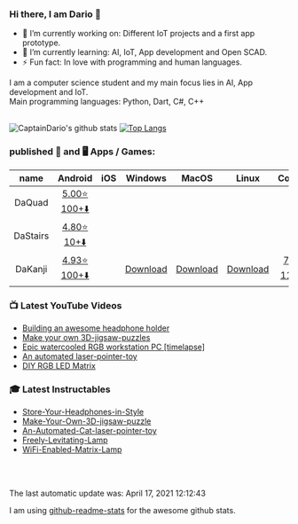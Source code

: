 <!-- Do NOT change the README.md it will be overwritten AUTOMATICALLY -->
<!-- Only change the README_template.md -->
### Hi there, I am Dario 👋


- 🔭 I’m currently working on: Different IoT projects and a first app prototype.
- 🌱 I’m currently learning: AI, IoT, App development and Open SCAD.
- ⚡ Fun fact: In love with programming and human languages.


I am a computer science student and my main focus lies in AI, App development and IoT. </br>
Main programming languages: Python, Dart, C#, C++ </br>
</br>

![CaptainDario's github stats](https://github-readme-stats-1-silk.vercel.app/api?username=captaindario&count_private=true)
[![Top Langs](https://github-readme-stats-1-silk.vercel.app/api/top-langs/?username=captaindario&hide=g-code,Jupyter%20Notebook,Tex&langs_count=10&layout=compact)](https://github.com/captaindario/github-readme-stats)

### published 📱 and 🖥️ Apps / Games:
|   name   |                   Android              |  iOS  |         Windows         |          MacOS          |          Linux          |                      Code                         |
| :------: | :------------------------------------: | :---: | :---------------------: | :---------------------: | :---------------------: | :-----------------------------------------------: |
| DaQuad   | [5.00⭐ 100+️⬇️][DaQuadA]       |       |                         |                         |                         |                                                   |
| DaStairs | [4.80⭐ 10+️⬇️][DaStairsA] |       |                         |                         |                         |                                                   |
| DaKanji  | [4.93⭐ 100+️⬇️][DaKanjiA]    |       | [Download][DaKanjiW] | [Download][DaKanjiM] | [Download][DaKanjiL] | [7⭐][DaKanjiMC] [11⭐][DaKanjiDC] |

### 📺 Latest YouTube Videos
<!-- YOUTUBE:START -->
- [Building an awesome headphone holder](https://www.youtube.com/v/rAv23blQrkI?version=3)
- [Make your own 3D-jigsaw-puzzles](https://www.youtube.com/v/Sl4_0uPr6Pk?version=3)
- [Epic watercooled RGB workstation PC [timelapse]](https://www.youtube.com/v/nSBbka363sI?version=3)
- [An automated laser-pointer-toy](https://www.youtube.com/v/vp5igMt3IM0?version=3)
- [DIY RGB LED Matrix](https://www.youtube.com/v/JtgvVUUX6ng?version=3)
<!-- YOUTUBE:END -->

### 🎓 Latest Instructables
<!-- INSTRUCTABLES:START -->
- [Store-Your-Headphones-in-Style](https://www.instructables.com/Store-Your-Headphones-in-Style/)
- [Make-Your-Own-3D-jigsaw-puzzle](https://www.instructables.com/Make-Your-Own-3D-jigsaw-puzzle/)
- [An-Automated-Cat-laser-pointer-toy](https://www.instructables.com/An-Automated-Cat-laser-pointer-toy/)
- [Freely-Levitating-Lamp](https://www.instructables.com/Freely-Levitating-Lamp/)
- [WiFi-Enabled-Matrix-Lamp](https://www.instructables.com/WiFi-Enabled-Matrix-Lamp/)
<!-- INSTRUCTABLES:END -->


</br>
</br>

The last automatic update was: April 17, 2021 12:12:43

I am using [github-readme-stats](https://www.github.com/anuraghazra/github-readme-stats/) for the awesome github stats. <br/>



[DaQuadA]:   https://play.google.com/store/apps/details?id=com.DaAppLab.DaQuad

[DaStairsA]: https://play.google.com/store/apps/details?id=com.DaAppLab.DaStairs

[DaKanjiA]: https://play.google.com/store/apps/details?id=com.DaAppLab.DaKanjiRecognizer
[DaKanjiW]: https://www.microsoft.com/de-de/p/dakanji/9n08051t2xtv?cid=storebadge&ocid=badge&rtc=1&activetab=pivot:overviewtab
[DaKanjiM]: https://github.com/CaptainDario/DaKanji-Desktop/releases
[DaKanjiL]: https://github.com/CaptainDario/DaKanji-Desktop/releases
[DaKanjiDC]: https://github.com/CaptainDario/DaKanji-Desktop/
[DaKanjiMC]: https://github.com/CaptainDario/DaKanji-Mobile/
